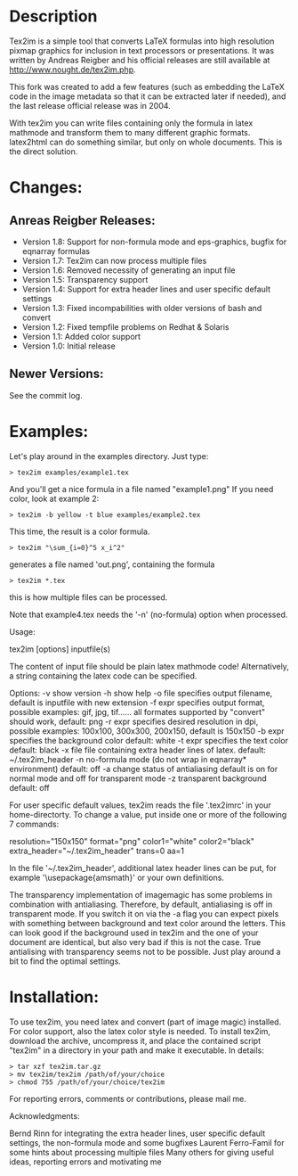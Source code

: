 # Description

Tex2im is a simple tool that converts LaTeX formulas into high resolution
pixmap graphics for inclusion in text processors or presentations.
It was written by Andreas Reigber and his official releases are still available at
http://www.nought.de/tex2im.php.

This fork was created to add a few features (such as embedding the LaTeX code in the image metadata
so that it can be extracted later if needed), and the last release official release was in 2004.

With tex2im you can write files containing only the formula in latex mathmode
and transform them to many different graphic formats. latex2html can do
something similar, but only on whole documents. This is the direct solution.


# Changes:


## Anreas Reigber Releases:

- Version 1.8: Support for non-formula mode and eps-graphics, bugfix for eqnarray formulas
- Version 1.7: Tex2im can now process multiple files
- Version 1.6: Removed necessity of generating an input file
- Version 1.5: Transparency support
- Version 1.4: Support for extra header lines and user specific default settings
- Version 1.3: Fixed incompabilities with older versions of bash and convert
- Version 1.2: Fixed tempfile problems on Redhat & Solaris
- Version 1.1: Added color support
- Version 1.0: Initial release

## Newer Versions:

See the commit log.

# Examples:

Let's play around in the examples directory. Just type:

    > tex2im examples/example1.tex

And you'll get a nice formula in a file named "example1.png"
If you need color, look at example 2:

    > tex2im -b yellow -t blue examples/example2.tex

This time, the result is a color formula.

    > tex2im "\sum_{i=0}^5 x_i^2"

generates a file named 'out.png', containing the formula

    > tex2im *.tex

this is how multiple files can be processed.

Note that example4.tex needs the '-n' (no-formula) option when processed.


Usage:

tex2im [options] inputfile(s)

The content of input file should be plain latex mathmode code! 
Alternatively, a string containing the latex code can be specified.

Options:
-v        show version
-h        show help
-o file   specifies output filename, 
          default is inputfile with new extension
-f expr   specifies output format, 
          possible examples: gif, jpg, tif......
          all formates supported by "convert" should work, 
          default: png
-r expr   specifies desired resolution in dpi, 
          possible examples: 100x100, 300x300, 200x150, 
          default is 150x150
-b expr   specifies the background color
          default: white
-t expr   specifies the text color
          default: black
-x file   file containing extra header lines of latex.
          default: ~/.tex2im_header
-n        no-formula mode (do not wrap in eqnarray* environment)
          default: off
-a        change status of antialiasing
          default is on for normal mode and
          off for transparent mode
-z        transparent background
          default: off

For user specific default values, tex2im reads the file '.tex2imrc'
in your home-directorty. To change a value, put inside one or more 
of the following 7 commands:

   resolution="150x150"
   format="png"
   color1="white"
   color2="black"
   extra_header="~/.tex2im_header"
   trans=0
   aa=1

In the file '~/.tex2im_header', additional latex header lines can
be put, for example '\usepackage{amsmath}' or your own definitions.

The transparency implementation of imagemagic has some problems in
combination with antialiasing. Therefore, by default, antialiasing
is off in transparent mode. If you switch it on via the -a flag you
can expect pixels with something between background and text color
around the letters. This can look good if the background used in
tex2im and the one of your document are identical, but also very bad
if this is not the case. True antialising with transparency seems not
to be possible. Just play around a bit to find the optimal settings.

# Installation:

To use tex2im, you need latex and convert (part of image magic) installed.
For color support, also the latex color style is needed.
To install tex2im, download the archive, uncompress it, and place the contained script "tex2im" in a directory in your path and make it executable. In details:

    > tar xzf tex2im.tar.gz
    > mv tex2im/tex2im /path/of/your/choice
    > chmod 755 /path/of/your/choice/tex2im

For reporting errors, comments or contributions, please mail me.


Acknowledgments:

Bernd Rinn for integrating the extra header lines, user specific 
default settings, the non-formula mode and some bugfixes
Laurent Ferro-Famil for some hints about processing multiple files
Many others for giving useful ideas, reporting errors and motivating me

